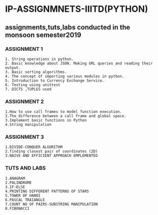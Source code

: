 # IP-ASSIGNMNETS-IIITD(PYTHON)
## assignments,tuts,labs conducted in the monsoon semester2019
### ASSIGNMENT 1 
	1. String operations in python.
	2. Basic knowledge about JSON. Making URL queries and reading their output. 
	3. Basic sorting algorithms. 
	4. The concept of importing various modules in python. 
	5. Introduction to Currency Exchange Service. 
	6. Testing using unittest
	7. DICTS ,TUPLES used
### ASSIGNMENT 2
	1.How to use call frames to model function execution. 
	2.The difference between a call frame and global space. 
	3.Implement basic functions in Python 
	4.String manipulation
### ASSIGNMENT 3
	1.DIVIDE-CONQUER ALGORITHM
	2.finding closest pair of coordinates (2D)
	3.NAIVE AND EFFICIENT APPROACH EMPLEMENTED
### TUTS AND LABS
	1.ANAGRAM
	2.PALINDROME
	3.IF-ELSE 
	4.PRINTING DIFFERENT PATTERNS OF STARS
	5.TOWER OF HANOI
	6.PASCAL TRAIANGLE
	7.COUNT NO OF PAIRS-SUBSTRING MANIPULATION
	8.FIBONACCI

  
